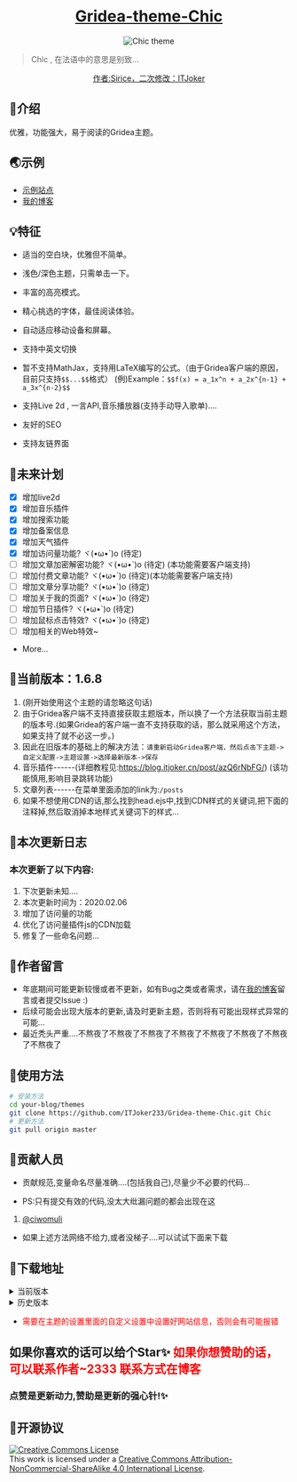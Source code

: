 
<h1 align="center"><a href="https://github.com/ITJoker233/Gridea-theme-Chic" target="_blank">Gridea-theme-Chic</a></h1>
<p align="center">
<img src="https://i.loli.net/2020/01/04/7J4ciEQjwsqK61X.png" alt="Chic theme">
</p>

> Chic , 在法语中的意思是别致...
<p align="center">
<a alt="作者:Sirice，二次修改：ITJoker" href="https://github.com/ITJoker233/Gridea-theme-Chic">作者:Sirice，二次修改：ITJoker</a>
</p>

## 🎈介绍
优雅，功能强大，易于阅读的Gridea主题。

## 🌏示例
- [示例站点](https://blog.itjoker.cn)
- [我的博客](https://blog.itjoker.cn)

## 💡特征
- 适当的空白块，优雅但不简单。

- 浅色/深色主题，只需单击一下。

- 丰富的高亮模式。

- 精心挑选的字体，最佳阅读体验。

- 自动适应移动设备和屏幕。

- 支持中英文切换

- 暂不支持MathJax，支持用LaTeX编写的公式。（由于Gridea客户端的原因，目前只支持```$$...$$```格式） (例)Example：```$$f(x) = a_1x^n + a_2x^{n-1} + a_3x^{n-2}$$```

- 支持Live 2d , 一言API,音乐播放器(支持手动导入歌单)....

- 友好的SEO

- 支持友链界面

## 📜未来计划

- [x] 增加live2d
- [x] 增加音乐插件
- [x] 增加搜索功能
- [x] 增加备案信息
- [x] 增加天气插件
- [x] 增加访问量功能? ヾ(•ω•`)o (待定)
- [ ] 增加文章加密解密功能? ヾ(•ω•`)o (待定) (本功能需要客户端支持)
- [ ] 增加付费文章功能? ヾ(•ω•`)o (待定)(本功能需要客户端支持)
- [ ] 增加文章分享功能? ヾ(•ω•`)o (待定)
- [ ] 增加关于我的页面? ヾ(•ω•`)o (待定)
- [ ] 增加节日插件? ヾ(•ω•`)o (待定)
- [ ] 增加鼠标点击特效? ヾ(•ω•`)o (待定)
- [ ] 增加相关的Web特效~
- More...

## 📌当前版本：1.6.8

1. (刚开始使用这个主题的请忽略这句话)
2. 由于Gridea客户端不支持直接获取主题版本，所以换了一个方法获取当前主题的版本号.(如果Gridea的客户端一直不支持获取的话，那么就采用这个方法，如果支持了就不必这一步。)
3. 因此在旧版本的基础上的解决方法：```请重新启动Gridea客户端，然后点击下主题->自定义配置->主题设置->选择最新版本->保存```
4. 音乐插件------(详细教程见:https://blog.itjoker.cn/post/azQ6rNbFG/) (该功能慎用,影响目录跳转功能)
5. 文章列表------在菜单里面添加的link为:```/posts```
6. 如果不想使用CDN的话,那么找到head.ejs中,找到CDN样式的关键词,把下面的注释掉,然后取消掉本地样式关键词下的样式...

## 🔖本次更新日志

### 本次更新了以下内容:

1. 下次更新未知....
2. 本次更新时间为：2020.02.06
3. 增加了访问量的功能
4. 优化了访问量插件js的CDN加载
5. 修复了一些命名问题...

## 📢作者留言

- 年底期间可能更新较慢或者不更新，如有Bug之类或者需求，请在[我的博客](https://blog.itjoker.cn/post/about/)留言或者提交Issue :)
- 后续可能会出现大版本的更新,请及时更新主题，否则将有可能出现样式异常的可能...
- 最近秃头严重....不熬夜了不熬夜了不熬夜了不熬夜了不熬夜了不熬夜了不熬夜了不熬夜了

## 🔧使用方法

```bash
# 安装方法
cd your-blog/themes
git clone https://github.com/ITJoker233/Gridea-theme-Chic.git Chic
# 更新方法
git pull origin master
```

## 🤝贡献人员

- 贡献规范,变量命名尽量准确....(包括我自己),尽量少不必要的代码...

- PS:只有提交有效的代码,没太大纰漏问题的都会出现在这

1. [@ciwomuli](https://github.com/ciwomuli)

- 如果上述方法网络不给力,或者没梯子....可以试试下面来下载

## 🌈下载地址

<details>

<summary> 当前版本 </summary>

- [v1.6.8(当前版本)](https://github.com/ITJoker233/Gridea-theme-Chic/releases/tag/1.6.8)

</details>

<details>

<summary> 历史版本 </summary>

- [v1.6.7(https://github.com/ITJoker233/Gridea-theme-Chic/releases/tag/1.6.7)
- [v1.6.6](https://github.com/ITJoker233/Gridea-theme-Chic/releases/tag/1.6.6)
- [v1.6.5](https://github.com/ITJoker233/Gridea-theme-Chic/releases/tag/1.6.5)
- [v1.6.4](https://github.com/ITJoker233/Gridea-theme-Chic/releases/tag/1.6.4)
- [v1.6.3](https://github.com/ITJoker233/Gridea-theme-Chic/releases/tag/1.6.3)
- [v1.6.2](https://github.com/ITJoker233/Gridea-theme-Chic/releases/tag/1.6.2)
- [v1.6.1](https://github.com/ITJoker233/Gridea-theme-Chic/releases/tag/1.6.1)
- [v1.6.0](https://github.com/ITJoker233/Gridea-theme-Chic/releases/tag/1.6.0)
- [v1.5.9](https://github.com/ITJoker233/Gridea-theme-Chic/releases/tag/1.5.9)
- [v1.5.8](https://github.com/ITJoker233/Gridea-theme-Chic/releases/tag/1.5.8)
- [v1.5.7](https://github.com/ITJoker233/Gridea-theme-Chic/releases/tag/1.5.7)
- [v1.5.6](https://github.com/ITJoker233/Gridea-theme-Chic/releases/tag/1.5.6)
- [v1.5.5](https://github.com/ITJoker233/Gridea-theme-Chic/releases/tag/1.5.5)
- [v1.5.4](https://github.com/ITJoker233/Gridea-theme-Chic/releases/tag/1.5.4)
- [v1.5.3](https://github.com/ITJoker233/Gridea-theme-Chic/releases/tag/1.5.3)
- [v1.5.2](https://github.com/ITJoker233/Gridea-theme-Chic/releases/tag/1.5.2)
- [v1.5.1](https://github.com/ITJoker233/Gridea-theme-Chic/releases/tag/1.5.1)
- [v1.5.0](https://github.com/ITJoker233/Gridea-theme-Chic/releases/tag/1.5.0)
- [v1.4.9](https://github.com/ITJoker233/Gridea-theme-Chic/releases/tag/1.4.9)
- [v1.4.8](https://github.com/ITJoker233/Gridea-theme-Chic/releases/tag/1.4.8)
- [v1.4.7](https://github.com/ITJoker233/Gridea-theme-Chic/releases/tag/1.4.7)
- [v1.4.6](https://github.com/ITJoker233/Gridea-theme-Chic/releases/tag/1.4.6)
- [v1.4.5](https://github.com/ITJoker233/Gridea-theme-Chic/releases/tag/1.4.5)
- [v1.4.3](https://github.com/ITJoker233/Gridea-theme-Chic/releases/tag/1.4.3)
- [v1.4.2](https://github.com/ITJoker233/Gridea-theme-Chic/releases/tag/1.4.2)

</details>

- <font color='red'>需要在主题的设置里面的自定义设置中设置好网站信息，否则会有可能报错</font>

## 如果你喜欢的话可以给个Star✨ <font color='red'>如果你想赞助的话，可以联系作者~2333 联系方式在博客</font>

### 点赞是更新动力,赞助是更新的强心针!✨

## 📃开源协议

<a rel="license" href="http://creativecommons.org/licenses/by-nc-sa/4.0/"><img alt="Creative Commons License" style="border-width:0" src="https://i.creativecommons.org/l/by-nc-sa/4.0/88x31.png" /></a><br />This work is licensed under a <a rel="license" href="http://creativecommons.org/licenses/by-nc-sa/4.0/">Creative Commons Attribution-NonCommercial-ShareAlike 4.0 International License</a>.
